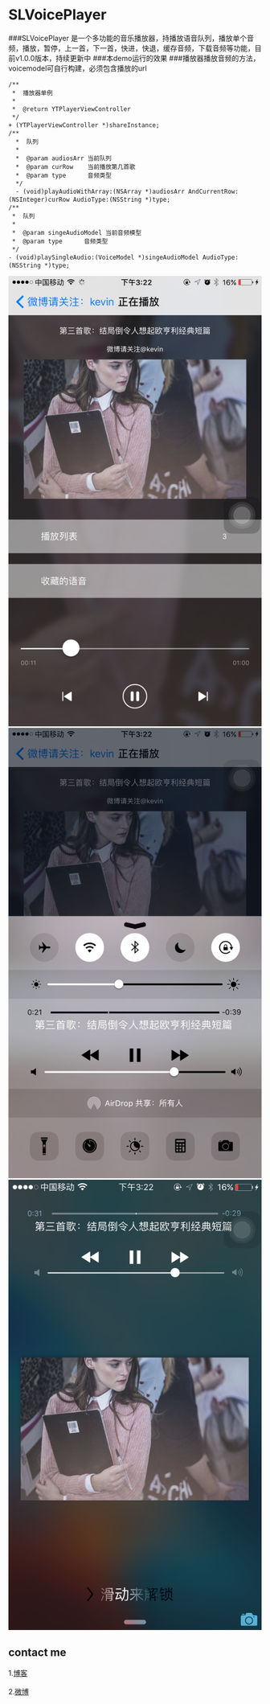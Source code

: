 # SLVoicePlayer
###SLVoicePlayer 是一个多功能的音乐播放器，持播放语音队列，播放单个音频，播放，暂停，上一首，下一首，快进，快退，缓存音频，下载音频等功能，目前v1.0.0版本，持续更新中
###本demo运行的效果
###播放器播放音频的方法，voicemodel可自行构建，必须包含播放的url

    /**
     *  播放器单例
     *
     *  @return YTPlayerViewController
     */
    + (YTPlayerViewController *)shareInstance;
    /**
      *  队列
      *
      *  @param audiosArr 当前队列
      *  @param curRow    当前播放第几首歌
      *  @param type      音频类型
      */
      - (void)playAudioWithArray:(NSArray *)audiosArr AndCurrentRow:(NSInteger)curRow AudioType:(NSString *)type;
    /**
     *  队列
     *
     *  @param singeAudioModel 当前音频模型
     *  @param type      音频类型
     */
    - (void)playSingleAudio:(VoiceModel *)singeAudioModel AudioType:(NSString *)type;

![github](https://github.com/1kevins/SLVoicePlayer/blob/master/IMG_0183.PNG?raw=true "github") 
![github](https://github.com/1kevins/SLVoicePlayer/blob/master/IMG_0184.PNG?raw=true "github") 
![github](https://github.com/1kevins/SLVoicePlayer/blob/master/IMG_0185.PNG?raw=true "github") 

## contact me  
1.[博客](http://christmascat.lofter.com)<br />  
2.[微博](http://weibo.com/3388333772/profile?topnav=1&wvr=6)<br />  

